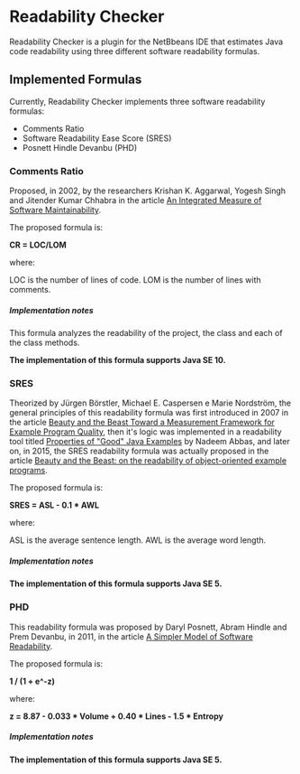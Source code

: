 # Readability Checker

Readability Checker is a plugin for the NetBbeans IDE that estimates Java code readability using three different software readability formulas.

## Implemented Formulas

Currently, Readability Checker implements three software readability formulas:

* Comments Ratio
* Software Readability Ease Score (SRES)
* Posnett Hindle Devanbu (PHD)

### Comments Ratio

Proposed, in 2002, by the researchers Krishan K. Aggarwal, Yogesh Singh and Jitender Kumar Chhabra in the article [An Integrated Measure of Software Maintainability](https://ieeexplore.ieee.org/document/981648/).

The proposed formula is:

**CR = LOC/LOM**

where:

LOC is the number of lines of code.
LOM is the number of lines with comments.

##### Implementation notes

This formula analyzes the readability of the project, the class and each of the class methods.

**The implementation of this formula supports Java SE 10.**

### SRES

Theorized by Jürgen Börstler, Michael E. Caspersen e Marie Nordström, the general principles of this readability formula was first introduced in 2007 in the article [Beauty and the Beast Toward a Measurement Framework for Example Program Quality](https://pdfs.semanticscholar.org/8c41/1a1fb987966f2020765069dc21881826e635.pdf), then it's logic was implemented in a readability tool titled [Properties of "Good" Java Examples](http://www8.cs.umu.se/education/examina/Rapporter/NadeemAbbas_v2.pdf) by Nadeem Abbas, and later on, in 2015, the SRES readability formula was actually proposed in the article [Beauty and the Beast: on the readability of object-oriented example programs](https://link.springer.com/article/10.1007/s11219-015-9267-5).

The proposed formula is:

**SRES = ASL - 0.1 * AWL**

where:

ASL is the average sentence length.
AWL is the average word length.

##### Implementation notes

**The implementation of this formula supports Java SE 5.**

### PHD

This readability formula was proposed by Daryl Posnett, Abram Hindle and Prem Devanbu, in 2011, in the article [A Simpler Model of Software Readability](https://dl.acm.org/citation.cfm?id=1985454).

The proposed formula is:

**1 / (1 + e^-z)**

where:

**z = 8.87 - 0.033 * Volume + 0.40 * Lines - 1.5 * Entropy**

##### Implementation notes

**The implementation of this formula supports Java SE 5.**
